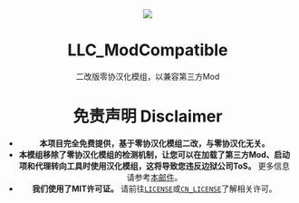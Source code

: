 <div align="center">
<a href="https://github.com/LocalizeLimbusCompany/LocalizeLimbusCompany">
   <img src="https://avatars.githubusercontent.com/u/129521269" />
</a>

# LLC_ModCompatible
二改版零协汉化模组，以兼容第三方Mod

# 免责声明 Disclaimer
- **本项目完全免费提供，基于零协汉化模组二改，与零协汉化无关。**  
- **本模组移除了零协汉化模组的检测机制，让您可以在加载了第三方Mod、启动项和代理转向工具时使用汉化模组，这将导致您违反边狱公司ToS。** 更多信息请参考[本邮件](https://www.zeroasso.top/docs/community/minutes/firstContact/)。  
- **我们使用了MIT许可证。** 请前往[`LICENSE`](./LICENSE)或[`CN_LICENSE`](./.github/CN_LICENSE)了解相关许可。  
